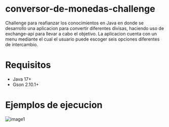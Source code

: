 # conversor-de-monedas-challenge
Challenge para reafianzar los conocimientos en Java en donde se desarrollo una aplicacion para convertir diferentes divisas, haciendo uso de exchange-api para llevar a cabo el objetivo. La aplicacion cuenta con un menu mediante el cual el usuario puede escoger seis opciones diferentes de intercambio.

# Requisitos
  * Java 17+
  * Gson 2.10.1+

# Ejemplos de ejecucion
![image1](https://github.com/jujcgu/conversor-de-monedas-challenge/assets/51551073/f53f63c9-68c9-43e0-b9b4-db291be14cfc)
